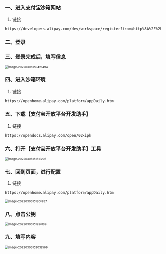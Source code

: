 ### 一、进入支付宝沙箱网站

1. 链接

```xml
https://developers.alipay.com/dev/workspace/register?from=http%3A%2F%2Fopenhome.alipay.com%2Fplatform%2FappDaily.htm
```

### 二、登录

### 三、登录完成后，填写信息

<img src="C:\Users\CH#\AppData\Roaming\Typora\typora-user-images\image-20220306150425494.png" alt="image-20220306150425494" style="zoom:67%;" />

### 四、进入沙箱环境

1. 链接

```xml
https://openhome.alipay.com/platform/appDaily.htm
```

### 五、下载【支付宝开放平台开发助手】

1. 链接

```xml
https://opendocs.alipay.com/open/02kipk
```

### 六、打开【支付宝开放平台开发助手】工具

<img src="C:\Users\CH#\AppData\Roaming\Typora\typora-user-images\image-20220306151613295.png" alt="image-20220306151613295" style="zoom:67%;" />

### 七、回到页面，进行配置

1. 链接

```xml
https://openhome.alipay.com/platform/appDaily.htm
```

<img src="C:\Users\CH#\AppData\Roaming\Typora\typora-user-images\image-20220306151808937.png" alt="image-20220306151808937" style="zoom:67%;" />

### 八、点击公钥

<img src="C:\Users\CH#\AppData\Roaming\Typora\typora-user-images\image-20220306151920189.png" alt="image-20220306151920189" style="zoom:67%;" />

### 九、填写内容

<img src="C:\Users\CH#\AppData\Roaming\Typora\typora-user-images\image-20220306152033569.png" alt="image-20220306152033569" style="zoom:67%;" />